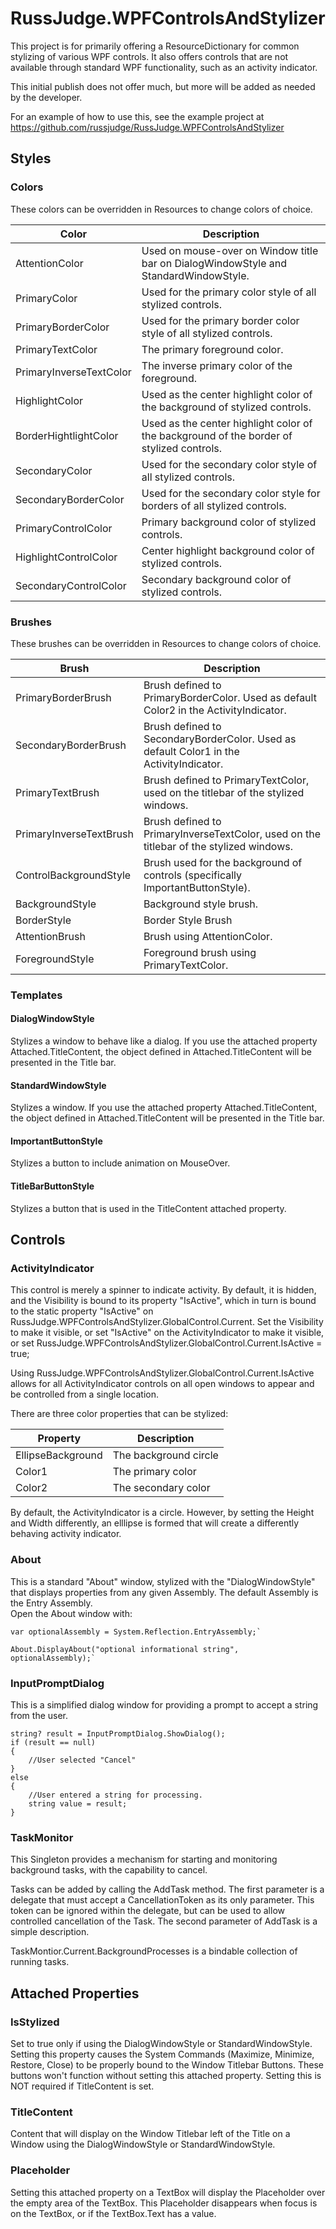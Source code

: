 # RussJudge.WPFControlsAndStylizer

This project is for primarily offering a ResourceDictionary for common stylizing of various WPF controls.  It also offers controls that are
not available through standard WPF functionality, such as an activity indicator.

This initial publish does not offer much, but more will be added as needed by the developer.

For an example of how to use this, see the example project at https://github.com/russjudge/RussJudge.WPFControlsAndStylizer



## Styles
### Colors
These colors can be overridden in Resources to change colors of choice.

| Color | Description |
| - | - |
| AttentionColor | Used on mouse-over on Window title bar on DialogWindowStyle and StandardWindowStyle.
| PrimaryColor | Used for the primary color style of all stylized controls.
| PrimaryBorderColor | Used for the primary border color style of all stylized controls.
| PrimaryTextColor | The primary foreground color.
| PrimaryInverseTextColor | The inverse primary color of the foreground.
| HighlightColor | Used as the center highlight color of the background of stylized controls.
| BorderHightlightColor | Used as the center highlight color of the background of the border of stylized controls.
| SecondaryColor | Used for the secondary color style of all stylized controls.
| SecondaryBorderColor | Used for the secondary color style for borders of all stylized controls.
| PrimaryControlColor | Primary background color of stylized controls.
| HighlightControlColor | Center highlight background color of stylized controls.
| SecondaryControlColor | Secondary background color of stylized controls.

### Brushes
These brushes can be overridden in Resources to change colors of choice.

| Brush | Description |
| - | - |
| PrimaryBorderBrush | Brush defined to PrimaryBorderColor.  Used as default Color2 in the ActivityIndicator.
| SecondaryBorderBrush | Brush defined to SecondaryBorderColor.  Used as default Color1 in the ActivityIndicator.
| PrimaryTextBrush | Brush defined to PrimaryTextColor, used on the titlebar of the stylized windows.
| PrimaryInverseTextBrush | Brush defined to PrimaryInverseTextColor, used on the titlebar of the stylized windows.
| ControlBackgroundStyle | Brush used for the background of controls (specifically ImportantButtonStyle).
| BackgroundStyle | Background style brush.
| BorderStyle |  Border Style Brush
| AttentionBrush | Brush using AttentionColor.
| ForegroundStyle | Foreground brush using PrimaryTextColor.

### Templates

#### DialogWindowStyle
Stylizes a window to behave like a dialog.  If you use the attached property Attached.TitleContent, the object defined in Attached.TitleContent will
be presented in the Title bar.

#### StandardWindowStyle
Stylizes a window.  If you use the attached property Attached.TitleContent, the object defined in Attached.TitleContent will
be presented in the Title bar.

#### ImportantButtonStyle
Stylizes a button to include animation on MouseOver.

#### TitleBarButtonStyle
Stylizes a button that is used in the TitleContent attached property.

## Controls

### ActivityIndicator
This control is merely a spinner to indicate activity.  By default, it is hidden, and the Visibility is bound to its property
"IsActive", which in turn is bound to the static property "IsActive" on RussJudge.WPFControlsAndStylizer.GlobalControl.Current.
Set the Visibility to make it visible, or set "IsActive" on the ActivityIndicator to make it visible,
or set RussJudge.WPFControlsAndStylizer.GlobalControl.Current.IsActive = true;

Using RussJudge.WPFControlsAndStylizer.GlobalControl.Current.IsActive allows for all ActivityIndicator controls on all open windows to
appear and be controlled from a single location.

There are three color properties that can be stylized:

| Property | Description |
| - | - |
| EllipseBackground | The background circle | Default is the style key "White".
| Color1 | The primary color | Default is the style key "PrimaryColor".
| Color2 | The secondary color | Default is the style key "SecondaryColor".

By default, the ActivityIndicator is a circle.  However, by setting the Height and Width differently, an elllipse is formed that will create a differently
behaving activity indicator.

### About
This is a standard "About" window, stylized with the "DialogWindowStyle" that displays properties from any given Assembly.  The default
Assembly is the Entry Assembly.  
Open the About window with:

```
var optionalAssembly = System.Reflection.EntryAssembly;`

About.DisplayAbout("optional informational string", optionalAssembly);`
```

### InputPromptDialog
This is a simplified dialog window for providing a prompt to accept a string from the user.
```
string? result = InputPromptDialog.ShowDialog();
if (result == null)
{
	//User selected "Cancel"
}
else
{
	//User entered a string for processing.
	string value = result;
}
```

### TaskMonitor
This Singleton provides a mechanism for starting and monitoring background tasks, with the capability to cancel.

Tasks can be added by calling the AddTask method.  The first parameter is a delegate that must accept a CancellationToken as its
only parameter.  This token can be ignored within the delegate, but can be used to allow controlled cancellation of the Task.
The second parameter of AddTask is a simple description. 

TaskMontior.Current.BackgroundProcesses is a bindable collection of running tasks.

## Attached Properties

### IsStylized
Set to true only if using the DialogWindowStyle or StandardWindowStyle.  Setting this property causes the System Commands (Maximize, Minimize, Restore, Close)
to be properly bound to the Window Titlebar Buttons.  These buttons won't function without setting this attached property.  Setting this is NOT required if
TitleContent is set.

### TitleContent
Content that will display on the Window Titlebar left of the Title on a Window using the DialogWindowStyle or StandardWindowStyle.

### Placeholder
Setting this attached property on a TextBox will display the Placeholder over the empty area of the TextBox. 
This Placeholder disappears when focus is on the TextBox, or if the TextBox.Text has a value.



